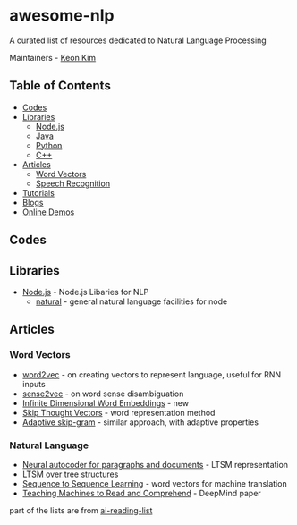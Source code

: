 # awesome-nlp
A curated list of resources dedicated to Natural Language Processing


Maintainers - [Keon Kim](http://github.com/keonkim)

## Table of Contents

 - [Codes](#codes)
 - [Libraries](#libraries)
   - [Node.js](#node.js)
   - [Java](#java)
   - [Python](#python)
   - [C++](#c++)
 - [Articles](#articles)
   - [Word Vectors](#word-vectors)
   - [Speech Recognition](#natural-langauge)
 - [Tutorials](#tutorials)
 - [Blogs](#blogs)
 - [Online Demos](#online-demos)

## Codes

## Libraries
* [Node.js](http://deeplearning.net/software/theano/) - Node.js Libaries for NLP
  * [natural](https://github.com/NaturalNode/natural) - general natural language facilities for node


## Articles
### Word Vectors
* [word2vec](http://papers.nips.cc/paper/5021-distributed-representations-of-words-and-phrases-and-their-compositionality.pdf) - on creating vectors to represent language, useful for RNN inputs
* [sense2vec](http://arxiv.org/abs/1511.06388) - on word sense disambiguation
* [Infinite Dimensional Word Embeddings](http://arxiv.org/abs/1511.05392) - new
* [Skip Thought Vectors](http://arxiv.org/abs/1506.06726) - word representation method
* [Adaptive skip-gram](http://arxiv.org/abs/1502.07257) - similar approach, with adaptive properties

### Natural Language
* [Neural autocoder for paragraphs and documents](http://arxiv.org/abs/1506.01057) - LTSM representation
* [LTSM over tree structures](http://arxiv.org/abs/1503.04881)
* [Sequence to Sequence Learning](http://papers.nips.cc/paper/5346-sequence-to-sequence-learning-with-neural-networks.pdf) - word vectors for machine translation
* [Teaching Machines to Read and Comprehend](http://arxiv.org/abs/1506.03340) - DeepMind paper




part of the lists are from [ai-reading-list](https://github.com/m0nologuer/AI-reading-list)
